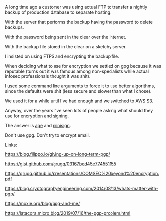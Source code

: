 A long time ago a customer was using actual FTP to transfer
a nightly backup of production database to separate hosting.

With the server that performs the backup having the password to delete backups.

With the password being sent in the clear over the internet.

With the backup file stored in the clear on a sketchy server.

I insisted on using FTPS and encrypting the backup file.

When deciding what to use for encryption we settled on gpg because
it was reputable (turns out it was famous among non-specialists while
actual infosec professionals thought it was shit).

I used some command line arguments to force it to use better algorithms,
since the defaults were shit (less secure and slower than what I chose).

We used it for a while until I've had enough and we switched to AWS S3.

Anyway, over the years I've seen lots of people asking what should they
use for encryption and signing.

The answer is [age](https://github.com/FiloSottile/age) and
[minisign](https://github.com/jedisct1/minisign).

Don't use gpg. Don't try to encrypt email.

Links:

https://blog.filippo.io/giving-up-on-long-term-pgp/

https://gist.github.com/grugq/03167bed45e774551155

https://grugq.github.io/presentations/COMSEC%20beyond%20encryption.pdf

https://blog.cryptographyengineering.com/2014/08/13/whats-matter-with-pgp/

https://moxie.org/blog/gpg-and-me/

https://latacora.micro.blog/2019/07/16/the-pgp-problem.html
